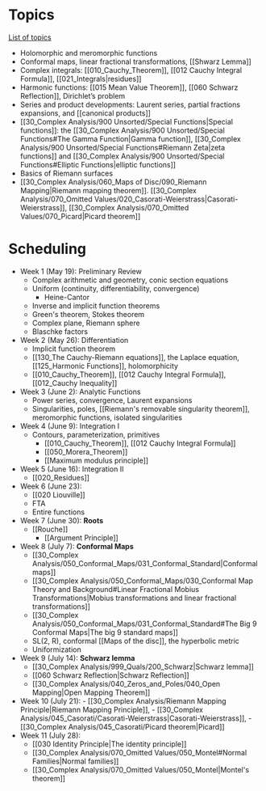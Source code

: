 
# Topics

[List of topics](attachments/Complex_Analysis_Prelim_Review.pdf)

- Holomorphic and meromorphic functions
- Conformal maps, linear fractional transformations, [[Shwarz Lemma]]
- Complex integrals: [[010_Cauchy_Theorem]], [[012 Cauchy Integral Formula]], [[021_Integrals|residues]]
- Harmonic functions: [[015 Mean Value Theorem]], [[060 Schwarz Reflection]], Dirichlet’s problem
- Series and product developments: Laurent series, partial fractions expansions, and [[canonical products]]
- [[30_Complex Analysis/900 Unsorted/Special Functions|Special functions]]: the [[30_Complex Analysis/900 Unsorted/Special Functions#The Gamma Function|Gamma function]], [[30_Complex Analysis/900 Unsorted/Special Functions#Riemann Zeta|zeta functions]] and [[30_Complex Analysis/900 Unsorted/Special Functions#Elliptic Functions|elliptic functions]]
- Basics of Riemann surfaces
- [[30_Complex Analysis/060_Maps of Disc/090_Riemann Mapping|Riemann mapping theorem]]. [[30_Complex Analysis/070_Omitted Values/020_Casorati-Weierstrass|Casorati-Weierstrass]], [[30_Complex Analysis/070_Omitted Values/070_Picard|Picard theorem]]

# Scheduling

- Week 1 (May 19): 
Preliminary Review
    - Complex arithmetic and geometry, conic section equations
    - Uniform (continuity,  differentiability, convergence)
        - Heine-Cantor
    - Inverse and implicit function theorems
    - Green's theorem, Stokes theorem
    - Complex plane, Riemann sphere
    - Blaschke factors
- Week 2 (May 26):
Differentiation
    - Implicit function theorem
    - [[130_The Cauchy-Riemann equations]], the Laplace equation, [[125_Harmonic Functions]], holomorphicity
    - [[010_Cauchy_Theorem]], [[012 Cauchy Integral Formula]], [[012_Cauchy Inequality]]
- Week 3 (June 2):
Analytic Functions
    - Power series, convergence, Laurent expansions
    - Singularities, poles, [[Riemann's removable singularity theorem]], meromorphic functions, isolated singularities
- Week 4 (June 9):
Integration I
    - Contours, parameterization, primitives
		- [[010_Cauchy_Theorem]], [[012 Cauchy Integral Formula]]
		- [[050_Morera_Theorem]]
		- [[Maximum modulus principle]]
- Week 5 (June 16):
Integration II
    - [[020_Residues]]
- Week 6 (June 23):
	- [[020 Liouville]]
	- FTA
	- Entire functions
- Week 7 (June 30): **Roots**
    -  [[Rouche]]
		- [[Argument Principle]]
- Week 8 (July 7): **Conformal Maps**
	- [[30_Complex Analysis/050_Conformal_Maps/031_Conformal_Standard|Conformal maps]]
	- [[30_Complex Analysis/050_Conformal_Maps/030_Conformal Map Theory and Background#Linear Fractional Mobius Transformations|Mobius transformations and linear fractional transformations]]
	- [[30_Complex Analysis/050_Conformal_Maps/031_Conformal_Standard#The Big 9 Conformal Maps|The big 9 standard maps]]
	- SL(2, R), conformal [[Maps of the disc]], the hyperbolic metric
	- Uniformization
- Week 9 (July 14): **Schwarz lemma**
	- [[30_Complex Analysis/999_Quals/200_Schwarz|Schwarz lemma]] 
	- [[060 Schwarz Reflection|Schwarz Reflection]]
	- [[30_Complex Analysis/040_Zeros_and_Poles/040_Open Mapping|Open Mapping Theorem]]
- Week 10  (July 21): 
		- [[30_Complex Analysis/Riemann Mapping Principle|Riemann Mapping Principle]], 
		- [[30_Complex Analysis/045_Casorati/Casorati-Weierstrass|Casorati-Weierstrass]], 
		- [[30_Complex Analysis/045_Casorati/Picard theorem|Picard]]
- Week 11 (July 28):
	- [[030 Identity Principle|The identity principle]]
	- [[30_Complex Analysis/070_Omitted Values/050_Montel#Normal Families|Normal families]]
	- [[30_Complex Analysis/070_Omitted Values/050_Montel|Montel's theorem]]